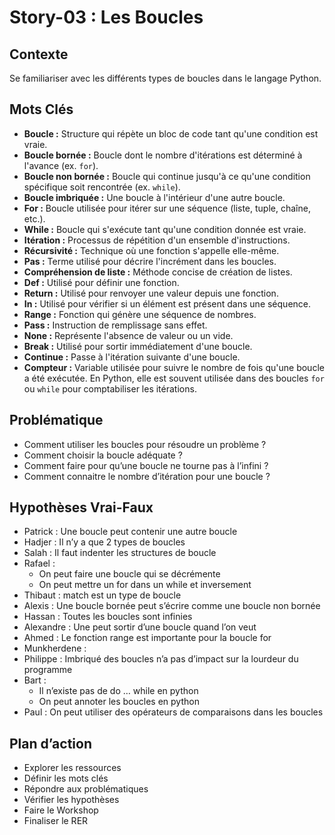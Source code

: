 # Story-03 : Les Boucles

## Contexte
Se familiariser avec les différents types de boucles dans le langage Python.

## Mots Clés
- **Boucle :** Structure qui répète un bloc de code tant qu'une condition est vraie.
- **Boucle bornée :** Boucle dont le nombre d'itérations est déterminé à l'avance (ex. `for`).
- **Boucle non bornée :** Boucle qui continue jusqu'à ce qu'une condition spécifique soit rencontrée (ex. `while`).
- **Boucle imbriquée :** Une boucle à l'intérieur d'une autre boucle.
- **For :** Boucle utilisée pour itérer sur une séquence (liste, tuple, chaîne, etc.).
- **While :** Boucle qui s'exécute tant qu'une condition donnée est vraie.
- **Itération :** Processus de répétition d'un ensemble d'instructions.
- **Récursivité :** Technique où une fonction s'appelle elle-même.
- **Pas :** Terme utilisé pour décrire l'incrément dans les boucles.
- **Compréhension de liste :** Méthode concise de création de listes.
- **Def :** Utilisé pour définir une fonction.
- **Return :** Utilisé pour renvoyer une valeur depuis une fonction.
- **In :** Utilisé pour vérifier si un élément est présent dans une séquence.
- **Range :** Fonction qui génère une séquence de nombres.
- **Pass :** Instruction de remplissage sans effet.
- **None :** Représente l'absence de valeur ou un vide.
- **Break :** Utilisé pour sortir immédiatement d'une boucle.
- **Continue :** Passe à l'itération suivante d'une boucle.
- **Compteur :** Variable utilisée pour suivre le nombre de fois qu'une boucle a été exécutée. En Python, elle est souvent utilisée dans des boucles `for` ou `while` pour comptabiliser les itérations.


## Problématique
- Comment utiliser les boucles pour résoudre un problème ?
- Comment choisir la boucle adéquate ?
- Comment faire pour qu’une boucle ne tourne pas à l’infini ?
- Comment connaitre le nombre d’itération pour une boucle ?

## Hypothèses Vrai-Faux
- Patrick : Une boucle peut contenir une autre boucle
- Hadjer : Il n’y a que 2 types de boucles
- Salah : Il faut indenter les structures de boucle
- Rafael :
  - On peut faire une boucle qui se décrémente
  - On peut mettre un for dans un while et inversement
- Thibaut : match est un type de boucle
- Alexis : Une boucle bornée peut s’écrire comme une boucle non bornée 
- Hassan : Toutes les boucles sont infinies
- Alexandre : Une peut sortir d’une boucle quand l’on veut
- Ahmed : Le fonction range est importante pour la boucle for
- Munkherdene : 
- Philippe : Imbriqué des boucles n’a pas d’impact sur la lourdeur du programme
- Bart :
  - Il n’existe pas de do … while en python
  - On peut annoter les boucles en python
- Paul : On peut utiliser des opérateurs de comparaisons dans les boucles

## Plan d’action
- Explorer les ressources
- Définir les mots clés
- Répondre aux problématiques
- Vérifier les hypothèses
- Faire le Workshop
- Finaliser le RER
